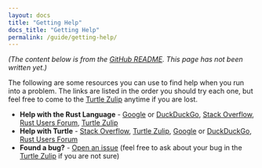 ```yaml
---
layout: docs
title: "Getting Help"
docs_title: "Getting Help"
permalink: /guide/getting-help/
---
```


*(The content below is from the [GitHub README](https://github.com/sunjay/turtle#need-help). This page has not been written yet.)*

The following are some resources you can use to find help when you run into a
problem. The links are listed in the order you should try each one, but feel
free to come to the [Turtle Zulip] anytime if you are lost.

* **Help with the Rust Language** - [Google] or [DuckDuckGo], [Stack Overflow], [Rust Users Forum], [Turtle Zulip]
* **Help with Turtle** - [Stack Overflow], [Turtle Zulip], [Google] or [DuckDuckGo], [Rust Users Forum]
* **Found a bug?** - [Open an issue][issues] (feel free to ask about your bug in the [Turtle Zulip] if you are not sure)

[Google]: http://google.com/
[DuckDuckGo]: https://duckduckgo.com/
[Stack Overflow]: https://stackoverflow.com/
[Rust Users Forum]: https://users.rust-lang.org/
[Turtle Zulip]: https://turtle.zulipchat.com
[issues]: https://github.com/sunjay/turtle/issues
